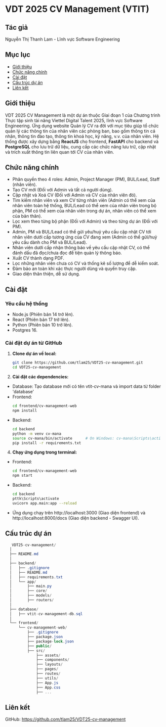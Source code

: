 # VDT 2025 CV Management (VTIT)

## Tác giả
Nguyễn Thị Thanh Lam - Lĩnh vực Software Engineering

## Mục lục
- [Giới thiệu](#giới-thiệu)
- [Chức năng chính](#chức-năng-chính)
- [Cài đặt](#cài-đặt)
- [Cấu trúc dự án](#cấu-trúc-dự-án)
- [Liên kết](#liên-kết)

## Giới thiệu
VDT 2025 CV Management là một dự án thuộc Giai đoạn 1 của Chương trình Thực tập sinh tài năng Viettel Digital Talent 2025, lĩnh vực Software Engineering. Ứng dụng website Quản lý CV ra đời với mục tiêu giúp tổ chức quản lý các thông tin của nhân viên các phòng ban, bao gồm thông tin cá nhân, thông tin đào tạo, thông tin khoá học, kỹ năng, v.v. của nhân viên. Hệ thống được xây dựng bằng **ReactJS** cho frontend, **FastAPI** cho backend và **PostgreSQL** cho lưu trữ dữ liệu, cung cấp các chức năng lưu trữ, cập nhật và trích xuất thông tin liên quan tới CV của nhân viên.

## Chức năng chính
- Phân quyền theo 4 roles: Admin, Project Manager (PM), BUL/Lead, Staff (nhân viên).
- Tạo CV mới (Đối với Admin và tất cả người dùng).
- Cập nhật và Xoá CV (Đối với Admin và CV của nhân viên đó).
- Tìm kiếm nhân viên và xem CV từng nhân viên (Admin có thể xem của nhân viên toàn hệ thống, BUL/Lead có thể xem của nhân viên trong bộ phận, PM có thể xem của nhân viên trong dự án, nhân viên có thể xem của bản thân).
- Lọc xem theo từng bộ phận (Đối với Admin) và theo từng dự án (Đối với PM).
- Admin, PM và BUL/Lead có thể gửi yêu/huỷ yêu cầu cập nhật CV tới nhân viên dưới cấp tương ứng của CV đang xem (Admin có thể gửi/huỷ yêu cầu dành cho PM và BUL/Lead).
- Nhân viên dưới cấp nhận thông báo về yêu cầu cập nhật CV, có thể đánh dấu đã đọc/chưa đọc để tiện quản lý thông báo.
- Xuất CV thành dạng PDF.
- Lọc những nhân viên chưa có CV và thống kê số lượng để dễ kiểm soát.
- Đảm bảo an toàn khi xác thực người dùng và quyền truy cập.
- Giao diện thân thiện, dễ sử dụng.

## Cài đặt
### Yêu cầu hệ thống
- Node.js (Phiên bản 14 trở lên).
- React (Phiên bản 17 trở lên).
- Python (Phiên bản 10 trở lên).
- Postgres 16.

### Cài đặt dự án từ GitHub
1. **Clone dự án về local:**
   ```bash
   git clone https://github.com/tlam25/VDT25-cv-management.git
   cd VDT25-cv-management
   ```
2. **Cài đặt các dependencies:**
- Database: Tạo database mới có tên vtit-cv-mana và import data từ folder 'database'
- Frontend:
   ```bash
   cd frontend/cv-management-web
   npm install
   ```
- Backend:
   ```bash
   cd backend
   python -m venv cv-mana
   source cv-mana/bin/activate      # On Windows: cv-mana\Scripts\activate
   pip install -r requirements.txt
   ```
4. **Chạy ứng dụng trong terminal:**
- Frontend:
   ```bash
   cd frontend/cv-management-web
   npm start
   ```
- Backend:
    ```bash
   cd backend
   pttk\Scripts\activate
   uvicorn app.main:app --reload
   ```
- Ứng dụng chạy trên http://localhost:3000 (Giao diện frontend) và http://localhost:8000/docs (Giao diện backend - Swagger UI).

## Cấu trúc dự án

  ```csharp
     VDT25-cv-management/
    │
    ├── README.md
    │
    ├── backend/
    │   ├── .gitignore
    │   ├── README.md
    │   ├── requirements.txt
    │   └── app/
    │       ├── main.py
    │       ├── core/
    │       ├── models/
    │       ├── routers/
    │
    ├── database/
    │   ├── vtit-cv-management-db.sql
    │
    └── frontend/
        └── cv-management-web/
            ├── .gitignore
            ├── package.json
            ├── package-lock.json
            ├── public/
            ├── src/
                ├── assets/
                ├── components/
                ├── layouts/
                ├── pages/
                ├── routes/
                ├── utils/
                ├── App.js
                ├── App.css
                ├── ...
  ```

## Liên kết
GitHub: https://github.com/tlam25/VDT25-cv-management